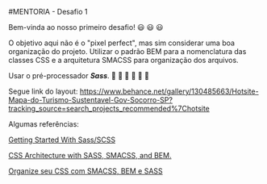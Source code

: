 #MENTORIA - Desafio 1

Bem-vinda ao nosso primeiro desafio! :smiley: :smiley: :smiley:

O objetivo aqui não é o "pixel perfect", mas sim considerar uma boa organização do projeto. Utilizar o padrão BEM para a nomenclatura das classes CSS e a arquitetura SMACSS para organização dos arquivos.

Usar o pré-processador _**Sass**_. :pray:  :pray: :pray: :rocket: :rocket: :rocket:

Segue link do layout:
https://www.behance.net/gallery/130485663/Hotsite-Mapa-do-Turismo-Sustentavel-Gov-Socorro-SP?tracking_source=search_projects_recommended%7Chotsite

Algumas referências:

[Getting Started With Sass/SCSS](https://code.likeagirl.io/getting-started-with-sass-scss-972c266e96e7)

[CSS Architecture with SASS, SMACSS, and BEM.](https://itnext.io/css-architecture-with-sass-smacss-and-bem-cc618392c148)

[Organize seu CSS com SMACSS, BEM e SASS](https://medium.com/@larymagal/organize-seu-css-com-smacss-bem-e-sass-7e8f50a41544)

